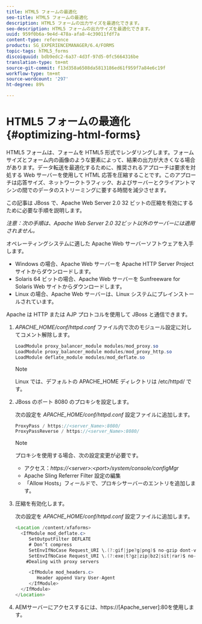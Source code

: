 ```yaml
---
title: HTML5 フォームの最適化
seo-title: HTML5 フォームの最適化
description: HTML5 フォームの出力サイズを最適化できます。
seo-description: HTML5 フォームの出力サイズを最適化できます。
uuid: 959f0b6a-9e4d-478a-afa8-4c39011fdf7a
content-type: reference
products: SG_EXPERIENCEMANAGER/6.4/FORMS
topic-tags: hTML5_forms
discoiquuid: bdb9edc2-6a37-4d3f-97d5-0fc5664316be
translation-type: tm+mt
source-git-commit: f13d358a6508da5813186ed61f959f7a84e6c19f
workflow-type: tm+mt
source-wordcount: '297'
ht-degree: 89%

---
```



# HTML5 フォームの最適化  {#optimizing-html-forms}

HTML5 フォームは、フォームを HTML5 形式でレンダリングします。フォームサイズとフォーム内の画像のような要素によって、結果の出力が大きくなる場合があります。データ転送を最適化するために、推奨されるアプローチは要求を対処する Web  サーバーを使用して HTML 応答を圧縮することです。このアプローチは応答サイズ、ネットワークトラフィック、およびサーバーとクライアントマシンの間でのデータのストリーミングに要する時間を減少させます。

この記事は JBoss で、Apache Web Server 2.0 32 ビットの圧縮を有効にするために必要な手順を説明します。

*注意：次の手順は、Apache Web Server 2.0 32ビット以外のサーバーには適用されません。*

オペレーティングシステムに適した Apache Web サーバーソフトウェアを入手します。

* Windows の場合、Apache Web サーバーを Apache HTTP Server Project サイトからダウンロードします。
* Solaris 64 ビットの場合、Apache Web サーバーを Sunfreeware for Solaris Web サイトからダウンロードします。
* Linux の場合、Apache Web サーバーは、Linux システムにプレインストールされています。

Apache は HTTP または AJP プロトコルを使用して JBoss と通信できます。

1. *APACHE_HOME/conf/httpd.conf* ファイル内で次のモジュール設定に対してコメント解除します。

   ```java
   LoadModule proxy_balancer_module modules/mod_proxy.so
   LoadModule proxy_balancer_module modules/mod_proxy_http.so
   LoadModule deflate_module modules/mod_deflate.so
   ```

   >[!NOTE]
   >
   >Linux では、デフォルトの APACHE_HOME ディレクトリは /etc/httpd/ です。

1. JBoss のポート 8080 のプロキシを設定します。

   次の設定を *APACHE_HOME/conf/httpd.conf* 設定ファイルに追加します。

   ```java
   ProxyPass / https://<server_Name>:8080/
   ProxyPassReverse / https://<server_Name>:8080/
   ```

   >[!NOTE]
   >
   >プロキシを使用する場合、次の設定変更が必要です。
   > 
   >* アクセス：*https://&lt;server>:&lt;port>/system/console/configMgr*
   * Apache Sling Referrer Filter 設定の編集
   * 「Allow Hosts」フィールドで、プロキシサーバーのエントリを追加します。


1. 圧縮を有効化します。

   次の設定を *APACHE_HOME/conf/httpd.conf* 設定ファイルに追加します。

   ```java
   <Location /content/xfaforms>
     <IfModule mod_deflate.c>
        SetOutputFilter DEFLATE
        # Don’t compress
        SetEnvIfNoCase Request_URI \.(?:gif|jpe?g|png)$ no-gzip dont-vary
        SetEnvIfNoCase Request_URI \.(?:exe|t?gz|zip|bz2|sit|rar)$ no-gzip dont-vary
       #Dealing with proxy servers
   
        <IfModule mod_headers.c>
           Header append Vary User-Agent
        </IfModule>
     </IfModule>
   </Location>
   ```

1. AEMサーバーにアクセスするには、https://[Apache_server]:80を使用します。


